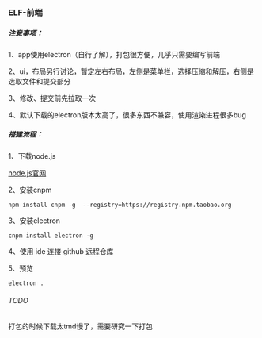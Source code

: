 ### ELF-前端

##### 注意事项：

1、app使用electron（自行了解），打包很方便，几乎只需要编写前端

2、ui，布局另行讨论，暂定左右布局，左侧是菜单栏，选择压缩和解压，右侧是选取文件和提交部分

3、修改、提交前先拉取一次

4、默认下载的electron版本太高了，很多东西不兼容，使用渲染进程很多bug

##### 搭建流程：

1、下载node.js

[node.js官网](https://nodejs.org/en)

2、安装cnpm

```shell
npm install cnpm -g  --registry=https://registry.npm.taobao.org
```

3、安装electron

```shell
cnpm install electron -g
```

4、使用 ide 连接 github 远程仓库

5、预览
```shell
electron .
```

###### TODO

打包的时候下载太tmd慢了，需要研究一下打包
